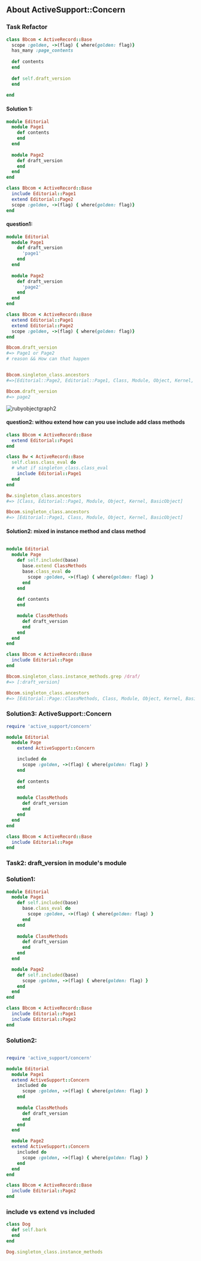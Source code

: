 ## About ActiveSupport::Concern

### Task Refactor

```ruby
class Bbcom < ActiveRecord::Base
  scope :golden, ->(flag) { where(golden: flag)}
  has_many :page_contents
  
  def contents
  end
  
  def self.draft_version
  end
  
end
```

#### Solution 1: 

```ruby
module Editorial
  module Page1
    def contents
    end
  end
  
  module Page2
    def draft_version
    end
  end
end

class Bbcom < ActiveRecord::Base
  include Editorial::Page1
  extend Editorial::Page2
  scope :golden, ->(flag) { where(golden: flag)}
end

```

#### question1: 
```ruby
module Editorial
  module Page1
    def draft_version
      'page1'
    end
  end
  
  module Page2
    def draft_version
      'page2'
    end
  end
end

class Bbcom < ActiveRecord::Base
  extend Editorial::Page1
  extend Editorial::Page2
  scope :golden, ->(flag) { where(golden: flag)}
end

Bbcom.draft_version
#=> Page1 or Page2 
# reason && How can that happen


Bbcom.singleton_class.ancestors
#=>[Editorial::Page2, Editorial::Page1, Class, Module, Object, Kernel, BasicObject]

Bbcom.draft_version
#=> page2
```

![rubyobjectgraph2](https://f.cloud.github.com/assets/83296/1060191/525175a0-11aa-11e3-9bc8-20bf90f00c40.png)

#### question2: withou extend how can you use include add class methods

```ruby
class Bbcom < ActiveRecord::Base
  extend Editorial::Page1
end

class Bw < ActiveRecord::Base
  self.class.class_eval do
  # what if singleton_class.class_eval
    include Editorial::Page1
  end
end

Bw.singleton_class.ancestors
#=> [Class, Editorial::Page1, Module, Object, Kernel, BasicObject]

Bbcom.singleton_class.ancestors
#=> [Editorial::Page1, Class, Module, Object, Kernel, BasicObject]
```



#### Solution2: mixed in instance method and class method

```ruby

module Editorial
  module Page
    def self.included(base)
      base.extend ClassMethods
      base.class_eval do
        scope :golden, ->(flag) { where(golden: flag) }
      end
    end
    
    def contents
    end

    module ClassMethods
      def draft_version
      end
    end
  end
end

class Bbcom < ActiveRecord::Base
  include Editorial::Page
end

Bbcom.singleton_class.instance_methods.grep /draf/
#=> [:draft_version]

Bbcom.singleton_class.ancestors
#=> [Editorial::Page::ClassMethods, Class, Module, Object, Kernel, BasicObject]

```

### Solution3: ActiveSupport::Concern

```ruby
require 'active_support/concern'

module Editorial
  module Page
    extend ActiveSupport::Concern

    included do
      scope :golden, ->(flag) { where(golden: flag) }
    end
    
    def contents
    end

    module ClassMethods
      def draft_version
      end
    end
  end
end

class Bbcom < ActiveRecord::Base
  include Editorial::Page
end
```

### Task2: draft_version in module's module


### Solution1:

```ruby
module Editorial
  module Page1
    def self.included(base)
      base.class_eval do
        scope :golden, ->(flag) { where(golden: flag) }
      end
    end
    
    module ClassMethods
      def draft_version
      end
    end
  end

  module Page2
    def self.included(base)
      scope :golden, ->(flag) { where(golden: flag) }
    end
  end
end

class Bbcom < ActiveRecord::Base 
  include Editorial::Page1 
  include Editorial::Page2
end

```

### Solution2:

```ruby

require 'active_support/concern'

module Editorial
  module Page1
  extend ActiveSupport::Concern
    included do
      scope :golden, ->(flag) { where(golden: flag) }
    end 
    
    module ClassMethods
      def draft_version
      end
    end
  end

  module Page2
  extend ActiveSupport::Concern
    included do 
      scope :golden, ->(flag) { where(golden: flag) }
    end
  end
end

class Bbcom < ActiveRecord::Base 
  include Editorial::Page2
end

```

### include vs extend vs included

```ruby
class Dog
  def self.bark
  end
end

Dog.singleton_class.instance_methods
```


